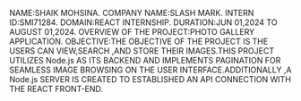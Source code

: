 NAME:SHAIK MOHSINA.
COMPANY NAME:SLASH MARK.
INTERN ID:SMI71284.
DOMAIN:REACT INTERNSHIP.
DURATION:JUN 01,2024 TO AUGUST 01,2024.
OVERVIEW OF THE PROJECT:PHOTO GALLERY APPLICATION.
OBJECTIVE:THE OBJECTIVE OF THE PROJECT IS THE USERS CAN VIEW,SEARCH ,AND STORE THEIR IMAGES.THIS PROJECT UTILIZES Node.js AS ITS BACKEND AND IMPLEMENTS PAGINATION
FOR SEAMLESS IMAGE BROWSING ON THE USER INTERFACE.ADDITIONALLY ,A Node.js SERVER IS CREATED TO ESTABLISHED AN API CONNECTION WITH THE REACT FRONT-END.
